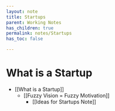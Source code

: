 ```yaml
---
layout: note
title: Startups
parent: Working Notes
has_children: true
permalink: notes/Startups
has_toc: false

---
```


# What is a Startup
- [[What is a Startup]]
  - [[Fuzzy Vision = Fuzzy Motivation]]
    - [[Ideas for Startups Note]]
